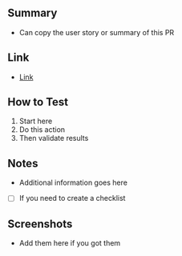 ## Summary
* Can copy the user story or summary of this PR

## Link
* [Link](https://google.com)

## How to Test
1. Start here
2. Do this action
3. Then validate results

## Notes
* Additional information goes here
* [ ] If you need to create a checklist

## Screenshots
* Add them here if you got them
